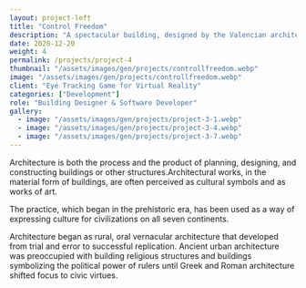 ```yaml
---
layout: project-left
title: "Control Freedom"
description: "A spectacular building, designed by the Valencian architect Santiago Calatrava."
date: 2020-12-20
weight: 4
permalink: /projects/project-4
thumbnail: "/assets/images/gen/projects/controllfreedom.webp"
image: "/assets/images/gen/projects/controllfreedom.webp"
client: "Eye Tracking Game for Virtual Reality"
categories: ["Development"]
role: "Building Designer & Software Developer"
gallery:
  - image: "/assets/images/gen/projects/project-3-1.webp"
  - image: "/assets/images/gen/projects/project-3-4.webp"
  - image: "/assets/images/gen/projects/project-3-7.webp"
---
```


Architecture is both the process and the product of planning, designing, and constructing buildings or other structures.Architectural works, in the material form of buildings, are often perceived as cultural symbols and as works of art.

The practice, which began in the prehistoric era, has been used as a way of expressing culture for civilizations on all seven continents.

Architecture began as rural, oral vernacular architecture that developed from trial and error to successful replication. Ancient urban architecture was preoccupied with building religious structures and buildings symbolizing the political power of rulers until Greek and Roman architecture shifted focus to civic virtues.
